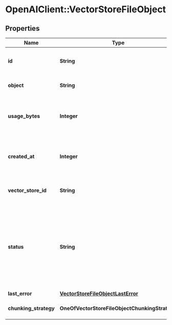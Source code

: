 # OpenAIClient::VectorStoreFileObject

## Properties
Name | Type | Description | Notes
------------ | ------------- | ------------- | -------------
**id** | **String** | The identifier, which can be referenced in API endpoints. | 
**object** | **String** | The object type, which is always &#x60;vector_store.file&#x60;. | 
**usage_bytes** | **Integer** | The total vector store usage in bytes. Note that this may be different from the original file size. | 
**created_at** | **Integer** | The Unix timestamp (in seconds) for when the vector store file was created. | 
**vector_store_id** | **String** | The ID of the [vector store](/docs/api-reference/vector-stores/object) that the [File](/docs/api-reference/files) is attached to. | 
**status** | **String** | The status of the vector store file, which can be either &#x60;in_progress&#x60;, &#x60;completed&#x60;, &#x60;cancelled&#x60;, or &#x60;failed&#x60;. The status &#x60;completed&#x60; indicates that the vector store file is ready for use. | 
**last_error** | [**VectorStoreFileObjectLastError**](VectorStoreFileObjectLastError.md) |  | 
**chunking_strategy** | **OneOfVectorStoreFileObjectChunkingStrategy** | The strategy used to chunk the file. | [optional] 

